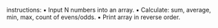 instructions: 
▪ Input N numbers into an array. 
▪ Calculate: sum, average, min, max, count of evens/odds. 
▪ Print array in reverse order. 
